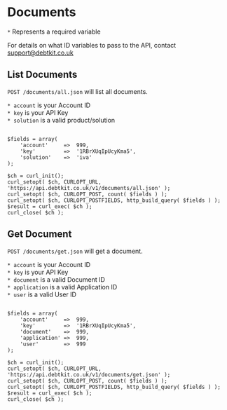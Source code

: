 Documents
=======

`*` Represents a required variable

For details on what ID variables to pass to the API, contact [support@debtkit.co.uk](mailto:support@debtkit.co.uk)

## List Documents ##

`POST /documents/all.json` will list all documents.

`* account` is your Account ID<br />
`* key` is your API Key<br />
`* solution` is a valid product/solution<br />

```
	
$fields = array(
    'account'     =>  999,
    'key'         =>  '1RBrXUqIpUcyKma5',
    'solution'    =>  'iva'
);

$ch = curl_init();
curl_setopt( $ch, CURLOPT_URL, 'https://api.debtkit.co.uk/v1/documents/all.json' );
curl_setopt( $ch, CURLOPT_POST, count( $fields ) );
curl_setopt( $ch, CURLOPT_POSTFIELDS, http_build_query( $fields ) );
$result = curl_exec( $ch );
curl_close( $ch );

```

## Get Document ##

`POST /documents/get.json` will get a document.

`* account` is your Account ID<br />
`* key` is your API Key<br />
`* document` is a valid Document ID<br />
`* application` is a valid Application ID<br />
`* user` is a valid User ID

```
	
$fields = array(
    'account'     =>  999,
    'key'         =>  '1RBrXUqIpUcyKma5',
    'document'    =>  999,
    'application' =>  999,
    'user'        =>  999
);

$ch = curl_init();
curl_setopt( $ch, CURLOPT_URL, 'https://api.debtkit.co.uk/v1/documents/get.json' );
curl_setopt( $ch, CURLOPT_POST, count( $fields ) );
curl_setopt( $ch, CURLOPT_POSTFIELDS, http_build_query( $fields ) );
$result = curl_exec( $ch );
curl_close( $ch );

```

